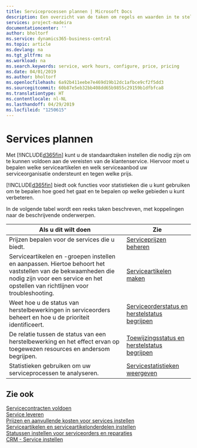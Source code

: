 ```yaml
---
title: Serviceprocessen plannen | Microsoft Docs
description: Een overzicht van de taken om regels en waarden in te stellen om uw servicebeleid en -processen te definiëren.
services: project-madeira
documentationcenter: ''
author: bholtorf
ms.service: dynamics365-business-central
ms.topic: article
ms.devlang: na
ms.tgt_pltfrm: na
ms.workload: na
ms.search.keywords: service, work hours, configure, price, pricing
ms.date: 04/01/2019
ms.author: bholtorf
ms.openlocfilehash: 6a92b411eebe7e469d19b12dc1afbce9cf2f5dd3
ms.sourcegitcommit: 60b87e5eb32bb408dd65b9855c29159b1dfbfca8
ms.translationtype: HT
ms.contentlocale: nl-NL
ms.lasthandoff: 04/29/2019
ms.locfileid: "1250615"
---
```

# <a name="planning-services"></a>Services plannen
Met [!INCLUDE[d365fin](includes/d365fin_md.md)] kunt u de standaardtaken instellen die nodig zijn om te kunnen voldoen aan de vereisten van de klantenservice. Hiervoor moet u bepalen welke serviceartikelen en welk serviceaanbod uw serviceorganisatie ondersteunt en tegen welke prijs.   

[!INCLUDE[d365fin](includes/d365fin_md.md)] biedt ook functies voor statistieken die u kunt gebruiken om te bepalen hoe goed het gaat en te bepalen op welke gebieden u kunt verbeteren.
  
In de volgende tabel wordt een reeks taken beschreven, met koppelingen naar de beschrijvende onderwerpen.   
  
|**Als u dit wilt doen**|**Zie**|  
|------------|-------------|  
|Prijzen bepalen voor de services die u biedt.|[Serviceprijzen beheren](service-service-price-management.md)|
|Serviceartikelen en -groepen instellen en aanpassen. Hiertoe behoort het vaststellen van de bekwaamheden die nodig zijn voor een service en het opstellen van richtlijnen voor troubleshooting.| [Serviceartikelen maken](service-how-to-create-service-items.md)|  
|Weet hoe u de status van herstelbewerkingen in serviceorders beheert en hoe u de prioriteit identificeert.|[Serviceorderstatus en herstelstatus begrijpen](service-service-order-status-and-repair-status.md)|  
|De relatie tussen de status van een herstelbewerking en het effect ervan op toegewezen resources en andersom begrijpen.|[Toewijzingsstatus en herstelstatus begrijpen](service-allocation-status-and-repair-status.md)|  
|Statistieken gebruiken om uw serviceprocessen te analyseren. | [Servicestatistieken weergeven](service-service-statistics.md) |

## <a name="see-also"></a>Zie ook
[Servicecontracten voldoen](service-fulfill-service-contracts.md)  
[Service leveren](service-deliver-service.md)  
[Prijzen en aanvullende kosten voor services instellen](service-how-setup-service-costs-pricing.md)  
[Serviceartikelen en serviceartikelonderdelen instellen](service-how-setup-service-items.md)  
[Statussen instellen voor serviceorders en reparaties](service-order-repair-status.md)  
[CRM - Service instellen](service-setup-service.md)  
